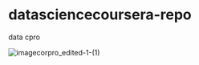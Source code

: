 # datasciencecoursera-repo
data cpro

![imagecorpro_edited-1-(1)](https://user-images.githubusercontent.com/72363468/96354538-c377f900-10a5-11eb-8e42-65018d58d0dd.gif)
